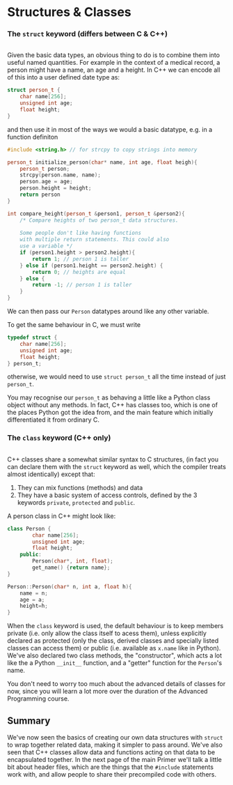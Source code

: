 # Structures & Classes

### The `struct` keyword (differs between C & C++)

```{index} structs
```

Given the basic data types, an obvious thing to do is to combine them into useful named quantities. For example in the context of a medical record, a person might have a name, an age
and a height. In C++ we can encode all of this into a user defined date type as:

```c++
struct person_t {
    char name[256];
    unsigned int age;
    float height;
}
```
and then use it in most of the ways we would a basic datatype, e.g. in a function definiton

```c++
#include <string.h> // for strcpy to copy strings into memory

person_t initialize_person(char* name, int age, float heigh){
    person_t person;
    strcpy(person.name, name);
    person.age = age;
    person.height = height;
    return person
}

int compare_height(person_t &person1, person_t &person2){
    /* Compare heights of two person_t data structures.
    
    Some people don't like having functions
    with multiple return statements. This could also
    use a variable */
    if (person1.height > person2.height){
        return 1; // person 1 is taller
    } else if (person1.height == person2.height) {
        return 0; // heights are equal
    } else {
        return -1; // person 1 is taller
    }
}

```

We can then pass our `Person` datatypes around like any other variable.

To get the same behaviour in C, we must write

```c
typedef struct {
    char name[256];
    unsigned int age;
    float height;
} person_t;
```
otherwise, we would need to use `struct person_t` all the time instead of just `person_t`.

You may recognise our `person_t` as behaving a little like a Python class object without any methods. In fact, C++ has classes too, which is one of the places Python got the idea from, and the main feature which initially differentiated it from ordinary C.

### The `class` keyword (C++ only)

```{index} classes
```

C++ classes share a somewhat similar syntax to C structures, (in fact you can declare them with the `struct` keyword as well, which the compiler treats almost identically) except that:
1. They can mix functions (methods) and data
2. They have a basic system of access controls, defined by the 3 keywords `private`, `protected` and `public`.

A person class in C++ might look like:
``` c++
class Person {
        char name[256];
        unsigned int age;
        float height;
    public:
        Person(char*, int, float);
        get_name() {return name};
}

Person::Person(char* n, int a, float h){
    name = n;
    age = a;
    height=h;
}
```

When the `class` keyword is used, the default behaviour is to keep members private (i.e. only allow the class itself to acess them), unless explicitly declared as protected (only the class, derived classes and specially listed classes can access them) or public (i.e. available as `x.name` like in Python). We've also declared two class methods, the "constructor", which acts a lot like the a Python `__init__` function, and a "getter" function for the `Person`'s name.

You don't need to worry too much about the advanced details of classes for now, since you will learn a lot more over the duration of the Advanced Programming course.

## Summary

We've now seen the basics of creating our own data structures with `struct` to wrap together related data, making it simpler to pass around. We've also seen that C++ classes allow data and functions acting on that data to be encapsulated together. In the next page of the main Primer we'll talk a little bit about header files, which are the things that the `#include` statements work with, and allow people to share their precompiled code with others.
